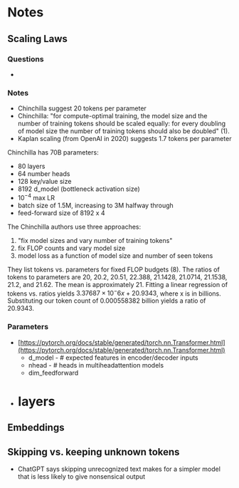 # Notes

## Scaling Laws

### Questions

- 

### Notes
- Chinchilla suggest 20 tokens per parameter
- Chinchilla: "for compute-optimal training, the model size and the number of training tokens should be scaled equally: for every doubling of model size the number of training tokens should also be doubled" (1).
- Kaplan scaling (from OpenAI in 2020) suggests 1.7 tokens per parameter

Chinchilla has 70B parameters:
- 80 layers
- 64 number heads
- 128 key/value size
- 8192 d_model (bottleneck activation size)
- $10^{-4}$ max LR
- batch size of 1.5M, increasing to 3M halfway through
- feed-forward size of 8192 x 4

The Chinchilla authors use three approaches: 
1) "fix model sizes and vary number of training tokens" 
2) fix FLOP counts and vary model size
3) model loss as a function of model size and number of seen tokens

They list tokens vs. parameters for fixed FLOP budgets (8). The ratios of tokens to parameters are 20, 20.2, 20.51, 22.388, 21.1428, 21.0714, 21.1538, 21.2, and 21.62. The mean is approximately 21. Fitting a linear regression of tokens vs. ratios yields $3.37687×10^-6 x + 20.9343$, where x is in billions. Substituting our token count of 0.000558382 billion yields a ratio of 20.9343.



### Parameters
- [https://pytorch.org/docs/stable/generated/torch.nn.Transformer.html](https://pytorch.org/docs/stable/generated/torch.nn.Transformer.html)
	- d_model - # expected features in encoder/decoder inputs
	- nhead - # heads in multiheadattention models
	- dim_feedforward
- # layers 


## Embeddings

## Skipping vs. keeping unknown tokens
- ChatGPT says skipping unrecognized text makes for a simpler model that is less likely to give nonsensical output

